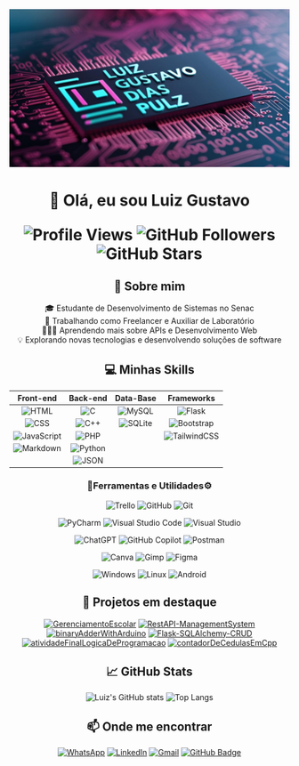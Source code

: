 <div align="center">
    <img src="./banner.jpg" alt="Banner" width="auto" />
</div>

<div align="center">
<p></p>
<h1>👋 Olá, eu sou Luiz Gustavo 

![Profile Views](https://komarev.com/ghpvc/?username=luizGDpulz&color=blue)
![GitHub Followers](https://img.shields.io/github/followers/luizGDpulz?label=Followers&style=social)
![GitHub Stars](https://img.shields.io/github/stars/luizGDpulz?style=social)

</h1>

<div align="center">

## 🚀 Sobre mim

 🎓 Estudante de Desenvolvimento de Sistemas no Senac   
 💼 Trabalhando como Freelancer e Auxiliar de Laboratório  
 👨🏻‍💻 Aprendendo mais sobre APIs e Desenvolvimento Web  
 💡 Explorando novas tecnologias e desenvolvendo soluções de software    

</div>

<div align="center">

## 💻 Minhas Skills

| Front-end | Back-end | Data-Base | Frameworks |
|:-:|:-:|:-:|:-:|
| ![HTML](https://img.shields.io/badge/HTML-%23E34F26.svg?logo=html5&logoColor=white) | ![C](https://img.shields.io/badge/C-00599C?logo=c&logoColor=white) | ![MySQL](https://img.shields.io/badge/MySQL-4479A1?logo=mysql&logoColor=fff) | ![Flask](https://img.shields.io/badge/Flask-000?logo=flask&logoColor=fff) |
| ![CSS](https://img.shields.io/badge/CSS-1572B6?logo=css3&logoColor=fff) | ![C++](https://img.shields.io/badge/C++-%2300599C.svg?logo=c%2B%2B&logoColor=white) | ![SQLite](https://img.shields.io/badge/SQLite-%2307405e.svg?logo=sqlite&logoColor=white) | ![Bootstrap](https://img.shields.io/badge/Bootstrap-7952B3?logo=bootstrap&logoColor=fff) |
| ![JavaScript](https://img.shields.io/badge/JavaScript-F7DF1E?logo=javascript&logoColor=000) | ![PHP](https://img.shields.io/badge/php-%23777BB4.svg?&logo=php&logoColor=white) |  | ![TailwindCSS](https://img.shields.io/badge/Tailwind%20CSS-%2338B2AC.svg?logo=tailwind-css&logoColor=white) |
| ![Markdown](https://img.shields.io/badge/Markdown-%23000000.svg?logo=markdown&logoColor=white) | ![Python](https://img.shields.io/badge/Python-3776AB?logo=python&logoColor=fff) | 
| | ![JSON](https://img.shields.io/badge/JSON-000?logo=json&logoColor=fff) |

</div>

<div align="center">

### **🔧Ferramentas e Utilidades⚙️**

![Trello](https://img.shields.io/badge/Trello-0052CC?logo=trello&logoColor=fff)
![GitHub](https://img.shields.io/badge/-GitHub-333333?style=flat&logo=github)
![Git](https://img.shields.io/badge/-Git-333333?style=flat&logo=git)

![PyCharm](https://img.shields.io/badge/PyCharm-000?logo=pycharm&logoColor=fff)
![Visual Studio Code](https://custom-icon-badges.demolab.com/badge/Visual%20Studio%20Code-0078d7.svg?logo=vsc&logoColor=white)
![Visual Studio](https://custom-icon-badges.demolab.com/badge/Visual%20Studio-5C2D91.svg?&logo=visual-studio&logoColor=white)

![ChatGPT](https://img.shields.io/badge/ChatGPT-74aa9c?logo=openai&logoColor=white)
![GitHub Copilot](https://img.shields.io/badge/GitHub%20Copilot-000?logo=githubcopilot&logoColor=fff)
![Postman](https://img.shields.io/badge/-Postman-333333?style=flat&logo=postman)

![Canva](https://img.shields.io/badge/Canva-%2300C4CC.svg?&logo=Canva&logoColor=white)
![Gimp](https://img.shields.io/badge/Gimp-5C5543?logo=gimp&logoColor=white)
![Figma](https://img.shields.io/badge/Figma-F24E1E?logo=figma&logoColor=white)

![Windows](https://custom-icon-badges.demolab.com/badge/Windows-0078D6?logo=windows11&logoColor=white)
![Linux](https://img.shields.io/badge/Linux-FCC624?logo=linux&logoColor=black)
![Android](https://img.shields.io/badge/Android-3DDC84?logo=android&logoColor=white)

</div>

<div align="center">

## 🎯 Projetos em destaque

[![GerenciamentoEscolar](https://github-readme-stats.vercel.app/api/pin/?username=luizGDpulz&repo=GerenciamentoEscolar&theme=radical)](https://github.com/luizGDpulz/GerenciamentoEscolar)
[![RestAPI-ManagementSystem](https://github-readme-stats.vercel.app/api/pin/?username=luizGDpulz&repo=RestAPI-ManagementSystem&theme=radical)](https://github.com/luizGDpulz/RestAPI-ManagementSystem)
[![binaryAdderWithArduino](https://github-readme-stats.vercel.app/api/pin/?username=luizGDpulz&repo=binaryAdderWithArduino&theme=radical)](https://github.com/luizGDpulz/binaryAdderWithArduino)
[![Flask-SQLAlchemy-CRUD](https://github-readme-stats.vercel.app/api/pin/?username=luizGDpulz&repo=Flask-SQLAlchemy-CRUD&theme=radical)](https://github.com/luizGDpulz/Flask-SQLAlchemy-CRUD)
[![atividadeFinalLogicaDeProgramacao](https://github-readme-stats.vercel.app/api/pin/?username=luizGDpulz&repo=atividadeFinalLogicaDeProgramacao&theme=radical)](https://github.com/luizGDpulz/atividadeFinalLogicaDeProgramacao)
[![contadorDeCedulasEmCpp](https://github-readme-stats.vercel.app/api/pin/?username=luizGDpulz&repo=contadorDeCedulasEmCpp&theme=radical)](https://github.com/luizGDpulz/contadorDeCedulasEmCpp)

</div>

<div align="center">

## 📈 GitHub Stats


![Luiz's GitHub stats](https://github-readme-stats.vercel.app/api?username=luizGDpulz&show_icons=true&theme=radical)
![Top Langs](https://github-readme-stats.vercel.app/api/top-langs/?username=luizGDpulz&layout=compact&theme=radical)


</div>

<div align="center">

## 📫 Onde me encontrar

[![WhatsApp](https://img.shields.io/badge/WhatsApp-25D366?logo=whatsapp&logoColor=white)](https://wa.me/5551992270465)
[![LinkedIn](https://custom-icon-badges.demolab.com/badge/LinkedIn-0A66C2?logo=linkedin-white&logoColor=fff)](https://www.linkedin.com/in/luizpulz)
[![Gmail](https://img.shields.io/badge/Gmail-D14836?logo=gmail&logoColor=white)](mailto:luizg.pulz@gmail.com) 
[![GitHub Badge](https://img.shields.io/badge/-luizGDpulz-333?style=flat-square&logo=GitHub&logoColor=white&link=https://github.com/luizGDpulz)](https://github.com/luizGDpulz)

</div>